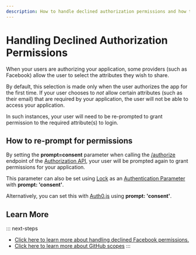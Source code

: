 ```yaml
---
description: How to handle declined authorization permissions and how to re-prompt for these permissions.
---
```


# Handling Declined Authorization Permissions

When your users are authorizing your application, some providers (such as Facebook) allow the user to select the attributes they wish to share.

By default, this selection is made only when the user authorizes the app for the first time. If your user chooses to *not* allow certain attributes (such as their email) that are required by your application, the user will not be able to access your application.

In such instances, your user will need to be re-prompted to grant permission to the required attribute(s) to login.

## How to re-prompt for permissions

By setting the **prompt=consent** parameter when calling the [/authorize](/api/authentication/reference#social) endpoint of the [Authorization API](/api/authentication), your user will be prompted again to grant permissions for your application.

This parameter can also be set using [Lock](/libraries/lock) as an [Authentication Parameter](/libraries/lock/sending-authentication-parameters) with **prompt: 'consent'**.

Alternatively, you can set this with [Auth0.js](https://github.com/auth0/auth0.js) using **prompt: 'consent'**.

## Learn More

::: next-steps
* [Click here to learn more about handling declined Facebook permissions.](https://developers.facebook.com/docs/facebook-login/handling-declined-permissions)
* [Click here to learn more about GitHub scopes](https://developer.github.com/v3/oauth/#scopes)
:::